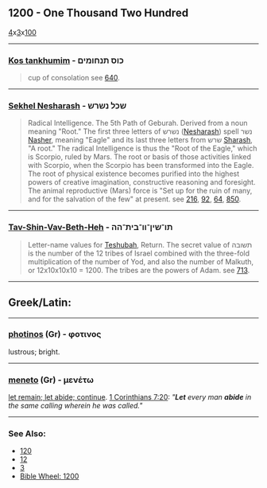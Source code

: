 ## 1200 - One Thousand Two Hundred
[4](4)x[3](3)x[100](100)

---

### [Kos tankhumim](/keys/KVS.ThNChVMIMf) - כוס תנחומים
> cup of consolation see [640](640).

---

### [Sekhel Nesharash](/keys/ShKL.NShRSh) - שכל נשרש
> Radical Intelligence. The 5th Path of Geburah. Derived from a noun meaning "Root." The first three letters of נשרש ([Nesharash](/keys/NShRSh)) spell נשר [Nasher](/keys/NShR), meaning "Eagle" and its last three letters from שרש [Sharash](/keys/ShRSh), "A root." The radical Intelligence is thus the "Root of the Eagle," which is Scorpio, ruled by Mars. The root or basis of those activities linked with Scorpio, when the Scorpio has been transformed into the Eagle. The root of physical existence becomes purified into the highest powers of creative imagination, constructive reasoning and foresight. The animal reproductive (Mars) force is "Set up for the ruin of many, and for the salvation of the few" at present. see [216](216), [92](92), [64](64), [850](850).

---

### [Tav-Shin-Vav-Beth-Heh](/keys/ThV-ShIN-VV-BITh-HH) - תו־שין־וו־בית־הה
> Letter-name values for [Teshubah](/keys/ThShVBH), Return. The secret value of תשובה is the number of the 12 tribes of Israel combined with the three-fold multiplication of the number of Yod, and also the number of Malkuth, or 12x10x10x10 = 1200. The tribes are the powers of Adam. see [713](713).

---

## Greek/Latin:

---

### [photinos](/greek?word=photinos) (Gr) - φοτινος
lustrous; bright.

---

### [meneto](/greek?word=menetO) (Gr) - μενέτω
[let remain; let abide; continue](https://biblehub.com/greek/meneto__3306.htm). [1 Corinthians 7:20](https://biblehub.com/text/1_corinthians/7-20.htm): *"**Let** every man **abide** in the same calling wherein he was called."*

---

### See Also:

- [120](120)
- [12](12)
- [3](3)
- [Bible Wheel: 1200](https://www.biblewheel.com//GR/GR_Database.php?SearchBy_Gematria=1200)

